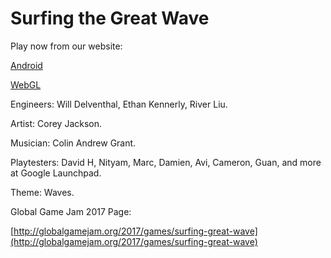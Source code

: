 # Surfing the Great Wave

Play now from our website:

[Android](https://wdelvi.github.io/wavesggj2017/play/surfingthegreatwave.apk)

[WebGL](https://wdelvi.github.io/wavesggj2017/play/webgl/index.html)

Engineers:  Will Delventhal, Ethan Kennerly, River Liu.

Artist:  Corey Jackson.

Musician:  Colin Andrew Grant.

Playtesters:  David H, Nityam, Marc, Damien, Avi, Cameron, Guan, and more at Google Launchpad.

Theme:  Waves.

Global Game Jam 2017 Page:

[http://globalgamejam.org/2017/games/surfing-great-wave](http://globalgamejam.org/2017/games/surfing-great-wave)
